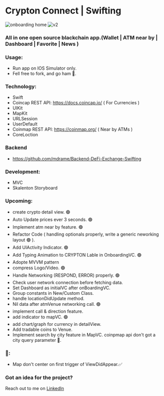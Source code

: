 # Crypton Connect | Swifting 

<!-- <p align="left"><img src="ReadMeAssets/onboarding&home.gif" width="200"><p> -->
![onboarding home](https://user-images.githubusercontent.com/12403216/162145754-e79e8e3b-8529-49a6-9001-e5aad06b9627.gif)
![v2](https://user-images.githubusercontent.com/12403216/162145566-ce1bfd2d-7bf7-4560-b18b-53a9ec8fb254.gif)

<!-- # Read me Credit 💪🏾: [Erick Sanchez](https://github.com/mdrame/My-Simple-App) -->
<!-- # Welcome to Crypton!
<img src="/assets/V1.1.png" width="300px" height="600px" align="left">
<img src="/assets/V1.1DarkMode.png" width="300px" height="600px" > -->
### All in one open source blackchain app.(Wallet |  ATM near by | Dashboard | Favorite | News  )

### Usage:
* Run app on IOS Simulator only.
* Fell free to fork, and go ham 😤.

### Technology:
* Swift
* Coincap REST API: https://docs.coincap.io/ ( For Currencies )
* UIKit 
* MapKit
* URLSession
* UserDefault
* Coinmap REST API: https://coinmap.org/ ( Near by ATMs )
* CoreLoction

### Backend
* https://github.com/mdrame/Backend-DeFi-Exchange-Swifting

### Development:
* MVC
* Skalenton Storyboard

### Upcoming: 
- create crypto detail view. 🟢
- Auto Update prices ever 3 seconds. 🟢
- Implement atm near by feature. 🟢
- Refactor Code ( handling optionals properly, write a generic neworking layout 🟢 ).
- Add UIActivity Indicator. 🟢
- Add Typing Animation to CRYPTON Lable in OnboardingVC. 🟢
- Adopte MVVM pattern 
- compress Logo/Video. 🟢
- Handle Networking (RESPOND, ERROR) properly. 🟢
- Check user network connection before fetching data.
- Set Dashboard as initialVC after onBoardingVC.
- Group constants in New/Custom Class.
- handle locationDidUpdate method.
- Nil data after atmVenue networking call. 🟢
- implement call & direction feature. 
- add indicator to mapVC. 🟢
- add chart/graph for currency in detailView.
- Add tradable coins to Venue.
- Implement search by city feature in MapVC. coinpmap api don't got a city query parameter 📌.
  


### 🐞:

- Map don't center on first trigger of ViewDidAppear.✅


### Got an idea for the project?
Reach out to me on [LinkedIn](https://www.linkedin.com/in/mohammed-drame-273b17191/) 

